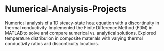 # Numerical-Analysis-Projects
Numerical analysis of a 1D steady-state heat equation with a discontinuity in thermal conductivity. Implemented the Finite Difference Method (FDM) in MATLAB to solve and compare numerical vs. analytical solutions. Explored temperature distribution in composite materials with varying thermal conductivity ratios and discontinuity locations.
